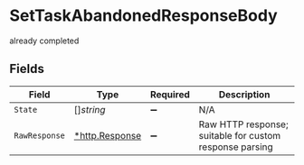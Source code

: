 # SetTaskAbandonedResponseBody

already completed


## Fields

| Field                                                   | Type                                                    | Required                                                | Description                                             |
| ------------------------------------------------------- | ------------------------------------------------------- | ------------------------------------------------------- | ------------------------------------------------------- |
| `State`                                                 | []*string*                                              | :heavy_minus_sign:                                      | N/A                                                     |
| `RawResponse`                                           | [*http.Response](https://pkg.go.dev/net/http#Response)  | :heavy_minus_sign:                                      | Raw HTTP response; suitable for custom response parsing |